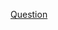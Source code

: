 [Question](https://app.codility.com/programmers/lessons/17-dynamic_programming/min_abs_sum/)

```python

```